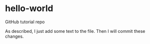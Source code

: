 # hello-world
GitHub tutorial repo

As described, I just add some text to the file. Then I will commit these changes.
